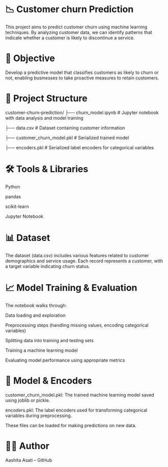 # 📉 Customer churn Prediction
This project aims to predict customer churn using machine learning techniques. By analyzing customer data, we can identify patterns that indicate whether a customer is likely to discontinue a service.

# 🧠 Objective
Develop a predictive model that classifies customers as likely to churn or not, enabling businesses to take proactive measures to retain customers.

# 📁 Project Structure

customer-churn-prediction/
├── churn_model.ipynb          # Jupyter notebook with data analysis and model training

├── data.csv                   # Dataset containing customer information

├── customer_churn_model.pkl   # Serialized trained model

├── encoders.pkl               # Serialized label encoders for categorical variables

# 🛠️ Tools & Libraries
Python

pandas

scikit-learn

Jupyter Notebook

# 📊 Dataset
The dataset (data.csv) includes various features related to customer demographics and service usage. Each record represents a customer, with a target variable indicating churn status.


# 📈 Model Training & Evaluation
The notebook walks through:

Data loading and exploration

Preprocessing steps (handling missing values, encoding categorical variables)

Splitting data into training and testing sets

Training a machine learning model

Evaluating model performance using appropriate metrics

# 💾 Model & Encoders
customer_churn_model.pkl: The trained machine learning model saved using joblib or pickle.

encoders.pkl: The label encoders used for transforming categorical variables during preprocessing.

These files can be loaded for making predictions on new data.

# 👩‍💻 Author
Aashita Asati – GitHub 
#  

